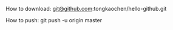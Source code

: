 How to download:
git@github.com:tongkaochen/hello-github.git


How to push:
git push -u origin master


